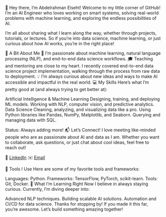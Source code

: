 👋 Hey there, I’m Abdelrahman Elseht!
Welcome to my little corner of GitHub! I’m an AI Engineer who loves working on smart systems, solving real-world problems with machine learning, and exploring the endless possibilities of AI.

I’m all about sharing what I learn along the way, whether through projects, tutorials, or lectures. So if you’re into data science, machine learning, or just curious about how AI works, you’re in the right place!

🌟 A Bit About Me
🧠 I’m passionate about machine learning, natural language processing (NLP), and end-to-end data science workflows.
🎓 Teaching and mentoring are close to my heart. I recently covered end-to-end data science project implementation, walking through the process from raw data to deployment.
💡 I’m always curious about new ideas and ways to make AI accessible and impactful in the real world.
💻 My Skills
Here’s what I’m pretty good at (and always trying to get better at):

Artificial Intelligence & Machine Learning
Designing, training, and deploying ML models.
Working with NLP, computer vision, and predictive analytics.
Data Science
Cleaning, analyzing, and visualizing data like a pro.
Using Python libraries like Pandas, NumPy, Matplotlib, and Seaborn.
Querying and managing data with SQL.

Status: Always adding more!
📬 Let’s Connect!
I love meeting like-minded people who are as passionate about AI and data as I am. Whether you want to collaborate, ask questions, or just chat about cool ideas, feel free to reach out!

💼 [LinkedIn](https://www.linkedin.com/in/abdelrahman-e-2bbb882a2/)
✉️ [Email](elsehtabdelrahman@gmail.com)

🔧 Tools I Use
Here are some of my favorite tools and frameworks:

Languages: Python.
Frameworks: TensorFlow, PyTorch, scikit-learn.
Tools: Git, Docker.
🌱 What I’m Learning Right Now
I believe in always staying curious. Currently, I’m diving deeper into:

Advanced NLP techniques.
Building scalable AI solutions.
Automation and CI/CD for data science.
Thanks for stopping by! If you made it this far, you’re awesome. Let’s build something amazing together!

